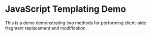 # JavaScript Templating Demo
This is a demo demonstrating two methods for performing client-side fragment replacement and modification.
